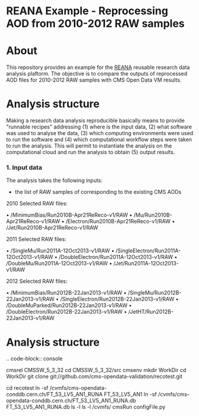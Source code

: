 REANA Example - Reprocessing AOD from 2010-2012 RAW samples
===========================================================


About
=====
This repository provides an example for the [REANA](http://reanahub.io/) 
reusable research data analysis plaftorm. The objective is to compare the outputs of 
reprocessed AOD files for 2010-2012 RAW samples with CMS Open Data VM results.

Analysis structure
==================

Making a research data analysis reproducible basically means to provide
"runnable recipes" addressing (1) where is the input data, (2) what software was
used to analyse the data, (3) which computing environments were used to run the
software and (4) which computational workflow steps were taken to run the
analysis. This will permit to instantiate the analysis on the computational
cloud and run the analysis to obtain (5) output results.


### 1. Input data

The analysis takes the following inputs:

- the list of RAW samples of corresponding to the existing CMS AODs

2010 Selected RAW files:

•	/MinimumBias/Run2010B-Apr21ReReco-v1/RAW 
•	/Mu/Run2010B-Apr21ReReco-v1/RAW 
•	/Electron/Run2010B-Apr21ReReco-v1/RAW 
•	/Jet/Run2010B-Apr21ReReco-v1/RAW 

2011 Selected RAW files:

•	/SingleMu/Run2011A-12Oct2013-v1/RAW 
•	/SingleElectron/Run2011A-12Oct2013-v1/RAW 
•	/DoubleElectron/Run2011A-12Oct2013-v1/RAW
•	/DoubleMu/Run2011A-12Oct2013-v1/RAW
•	/Jet/Run2011A-12Oct2013-v1/RAW 

2012 Selected RAW files:

•	/MinimumBias/Run2012B-22Jan2013-v1/RAW 
•	/SingleMu/Run2012B-22Jan2013-v1/RAW 
•	/SingleElectron/Run2012B-22Jan2013-v1/RAW 
•	/DoubleMuParked/Run2012B-22Jan2013-v1/RAW 
•	/DoubleElectron/Run2012B-22Jan2013-v1/RAW 
•	/JetHT/Run2012B-22Jan2013-v1/RAW 

Analysis structure
==================

.. code-block:: console

cmsrel CMSSW_5_3_32
cd CMSSW_5_3_32/src
cmsenv
mkdir WorkDir
cd WorkDir
git clone git://github.com/cms-opendata-validation/recotest.git

cd recotest
ln -sf /cvmfs/cms-opendata-conddb.cern.ch/FT_53_LV5_AN1_RUNA FT_53_LV5_AN1
ln -sf /cvmfs/cms-opendata-conddb.cern.ch/FT_53_LV5_AN1_RUNA.db FT_53_LV5_AN1_RUNA.db
ls -l
ls -l /cvmfs/
cmsRun configFile.py

